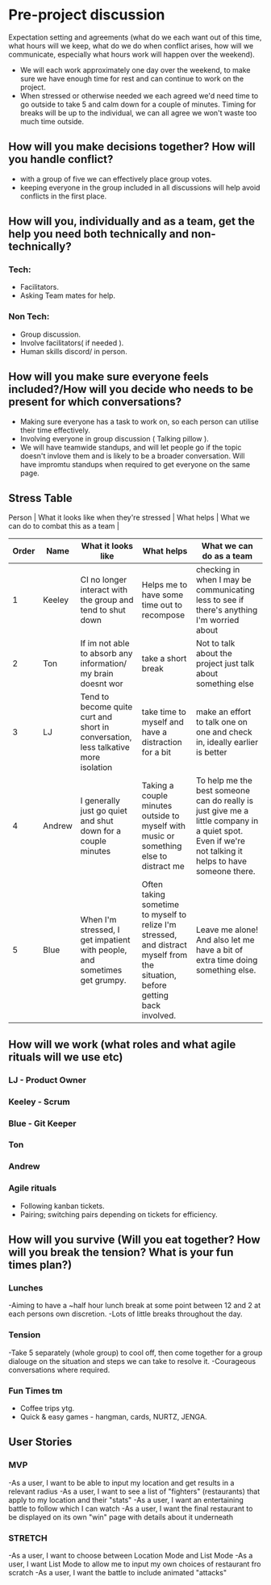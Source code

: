 
# Pre-project discussion
Expectation setting and agreements (what do we each want out of this time, what hours will we keep, what do we do when conflict arises, how will we communicate, especially what hours work will happen over the weekend).
- We will each work approximately one day over the weekend, to make sure we have enough time for rest and can continue to work on the project. 
- When stressed or otherwise needed we each agreed we'd need time to go outside to take 5 and calm down for a couple of minutes. Timing for breaks will be up to the individual, we can all agree we won't waste too much time outside.

## How will you make decisions together? How will you handle conflict?
- with a group of five we can effectively place group votes.
- keeping everyone in the group included in all discussions will help avoid conflicts in the first place.

## How will you, individually and as a team, get the help you need both technically and non-technically?

### Tech:
- Facilitators.
- Asking Team mates for help.

### Non Tech:
- Group discussion.
- Involve facilitators( if needed ).
- Human skills discord/ in person.

## How will you make sure everyone feels included?/How will you decide who needs to be present for which conversations?
 - Making sure everyone has a task to work on, so each person can utilise their time effectively. 
 - Involving everyone in group discussion ( Talking pillow ).
 - We will have teamwide standups, and will let people go if the topic doesn't invlove them and is likely to be a broader conversation. Will have impromtu standups when required to get everyone on the same page. 

## Stress Table 
Person | What it looks like when they're stressed | What helps | What we can do to combat this as a team |



| Order | Name | What it looks like  | What helps                                  | What we can do as a team |
| ----- | -------- | -------------------------------------- | ------------ | ------------ |
| 1     | Keeley   | CI no longer interact with the group and tend to shut down  | Helps me to have some time out to recompose         | checking in when I may  be communicating less to see if there's anything I'm worried about     |
| 2     | Ton      | If im not able to absorb any information/ my brain doesnt wor | take a short break          | Not to talk about the project just talk about something else           |
| 3     | LJ       | Tend to become quite curt and short in conversation, less talkative more isolation                           | take time to myself and have a distraction for a bit       | make an effort to talk one on one and check in, ideally earlier is better       |
| 4     | Andrew   | I generally just go quiet and shut down for a couple minutes                            | Taking a couple minutes outside to myself with music or something else to distract me        | To help me the best someone can do really is just give me a little company in a quiet spot. Even if we're not talking it helps to have someone there.           |
| 5     | Blue     | When I'm stressed, I get impatient with people, and sometimes get grumpy.                            | Often taking sometime to myself to relize I'm stressed, and distract myself from the situation, before getting back involved.          | Leave me alone! And also let me have a bit of extra time doing something else.     |

## How will we work (what roles and what agile rituals will we use etc)
### LJ - Product Owner
### Keeley - Scrum 
### Blue - Git Keeper
### Ton 
### Andrew 

### Agile rituals
- Following kanban tickets.
- Pairing; switching pairs depending on tickets for efficiency.


## How will you survive (Will you eat together? How will you break the tension? What is your fun times plan?)
### Lunches
-Aiming to have a ~half hour lunch break at some point between 12 and 2 at each persons own discretion.
-Lots of little breaks throughout the day.
### Tension
-Take 5 separately (whole group) to cool off, then come together for a group dialouge on the situation and steps we can take to resolve it. 
-Courageous conversations where required.
### Fun Times tm
- Coffee trips ytg.
- Quick & easy games - hangman, cards, NURTZ, JENGA.


## User Stories

### MVP
-As a user, I want to be able to input my location and get results in a relevant radius
-As a user, I want to see a list of "fighters" (restaurants) that apply to my location and their "stats"
-As a user, I want an entertaining battle to follow which I can watch
-As a user, I want the final restaurant to be displayed on its own "win" page with details about it underneath

### STRETCH
-As a user, I want to choose between Location Mode and List Mode
-As a user, I want List Mode to allow me to input my own choices of restaurant fro scratch
-As a user, I want the battle to include animated "attacks"

